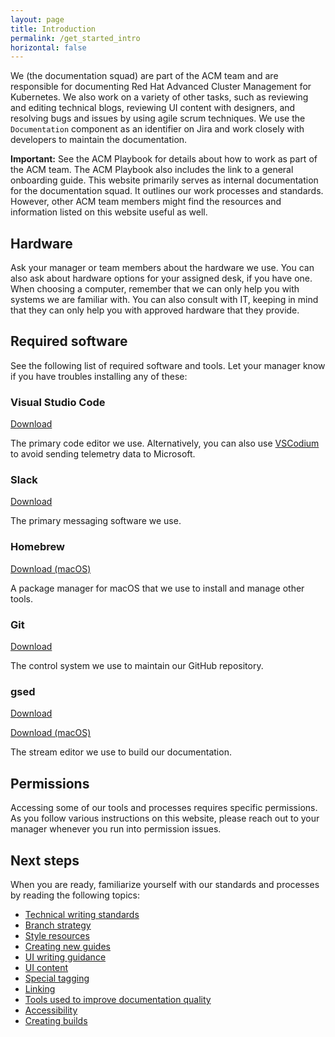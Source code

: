 ```yaml
---
layout: page
title: Introduction
permalink: /get_started_intro
horizontal: false
---
```


We (the documentation squad) are part of the ACM team and are responsible for documenting Red Hat Advanced Cluster Management for Kubernetes. We also work on a variety of other tasks, such as reviewing and editing technical blogs, reviewing UI content with designers, and resolving bugs and issues by using agile scrum techniques. We use the `Documentation` component as an identifier on Jira and work closely with developers to maintain the documentation.

**Important:** See the ACM Playbook for details about how to work as part of the ACM team. The ACM Playbook also includes the link to a general onboarding guide. This website primarily serves as internal documentation for the documentation squad. It outlines our work processes and standards. However, other ACM team members might find the resources and information listed on this website useful as well.

## Hardware

Ask your manager or team members about the hardware we use. You can also ask about hardware options for your assigned desk, if you have one. When choosing a computer, remember that we can only help you with systems we are familiar with. You can also consult with IT, keeping in mind that they can only help you with approved hardware that they provide.

## Required software

See the following list of required software and tools. Let your manager know if you have troubles installing any of these:

### Visual Studio Code

[Download](https://code.visualstudio.com/download/)

The primary code editor we use. Alternatively, you can also use [VSCodium](https://vscodium.com/) to avoid sending telemetry data to Microsoft.

### Slack

[Download](https://slack.com/downloads/)

The primary messaging software we use.

### Homebrew

[Download (macOS)](https://brew.sh/)

A package manager for macOS that we use to install and manage other tools.

### Git

[Download](https://git-scm.com/downloads)

The control system we use to maintain our GitHub repository.

### gsed

[Download](https://www.gnu.org/software/sed/)

[Download (macOS)](https://formulae.brew.sh/formula/gnu-sed)

The stream editor we use to build our documentation.

## Permissions

Accessing some of our tools and processes requires specific permissions. As you follow various instructions on this website, please reach out to your manager whenever you run into permission issues.

## Next steps

When you are ready, familiarize yourself with our standards and processes by reading the following topics:

* [Technical writing standards](get_started_writing.md)
* [Branch strategy](branch_strategy.md)
* [Style resources](style_resources.md)
* [Creating new guides](create_guides.md)
* [UI writing guidance](ui_writing.md)
* [UI content](ui_content.md)
* [Special tagging](wr_special_tag_guidance.md)
* [Linking](wr_linking.md)
* [Tools used to improve documentation quality](wr_tools.md)
* [Accessibility](wr_accessibility.md)
* [Creating builds](create_builds.md)
